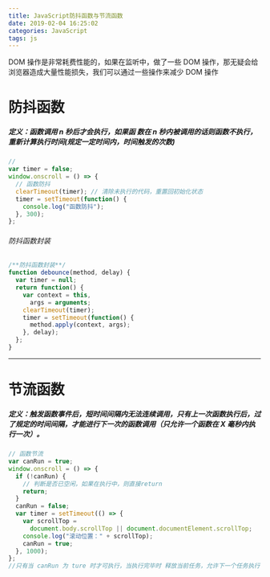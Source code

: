 ```yaml
---
title: JavaScript防抖函数与节流函数
date: 2019-02-04 16:25:02
categories: JavaScript
tags: js
---
```


DOM 操作是非常耗费性能的，如果在监听中，做了一些 DOM 操作，那无疑会给浏览器造成大量性能损失，我们可以通过一些操作来减少 DOM 操作

# 防抖函数

##### 定义：函数调用 n 秒后才会执行，如果函 数在 n 秒内被调用的话则函数不执行，重新计算执行时间(规定一定时间内，时间触发的次数)

```js
//
var timer = false;
window.onscroll = () => {
  // 函数防抖
  clearTimeout(timer); // 清除未执行的代码，重置回初始化状态
  timer = setTimeout(function() {
    console.log("函数防抖");
  }, 300);
};
```
 <!-- more -->

###### 防抖函数封装

```js
/**防抖函数封装**/
function debounce(method, delay) {
  var timer = null;
  return function() {
    var context = this,
      args = arguments;
    clearTimeout(timer);
    timer = setTimeout(function() {
      method.apply(context, args);
    }, delay);
  };
}
```
---
# 节流函数

##### 定义：触发函数事件后，短时间间隔内无法连续调用，只有上一次函数执行后，过了规定的时间间隔，才能进行下一次的函数调用（只允许一个函数在 X 毫秒内执行一次）。

```js
// 函数节流
var canRun = true;
window.onscroll = () => {
  if (!canRun) {
    // 判断是否已空闲，如果在执行中，则直接return
    return;
  }
  canRun = false;
  var timer = setTimeout(() => {
    var scrollTop =
      document.body.scrollTop || document.documentElement.scrollTop;
    console.log("滚动位置：" + scrollTop);
    canRun = true;
  }, 1000);
};
//只有当 canRun 为 ture 时才可执行，当执行完毕时 释放当前任务，允许下一个任务执行
```
